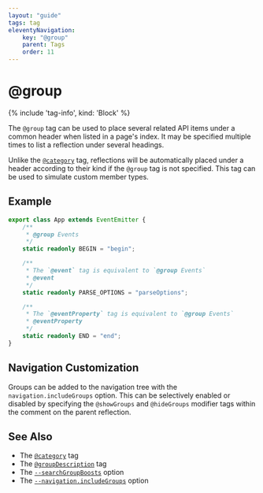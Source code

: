 ```yaml
---
layout: "guide"
tags: tag
eleventyNavigation:
    key: "@group"
    parent: Tags
    order: 11
---
```


# @group

{% include 'tag-info', kind: 'Block' %}

The `@group` tag can be used to place several related API items under a common header when
listed in a page's index. It may be specified multiple times to list a reflection under several
headings.

Unlike the [`@category`](/tags/category/) tag, reflections will be automatically placed under
a header according to their kind if the `@group` tag is not specified. This tag can be used to
simulate custom member types.

## Example

```ts
export class App extends EventEmitter {
    /**
     * @group Events
     */
    static readonly BEGIN = "begin";

    /**
     * The `@event` tag is equivalent to `@group Events`
     * @event
     */
    static readonly PARSE_OPTIONS = "parseOptions";

    /**
     * The `@eventProperty` tag is equivalent to `@group Events`
     * @eventProperty
     */
    static readonly END = "end";
}
```

## Navigation Customization

Groups can be added to the navigation tree with the `navigation.includeGroups`
option. This can be selectively enabled or disabled by specifying
the `@showGroups` and `@hideGroups` modifier tags within
the comment on the parent reflection.

## See Also

-   The [`@category`](/tags/category/) tag
-   The [`@groupDescription`](/tags/groupDescription/) tag
-   The [`--searchGroupBoosts`](/options/output/#searchgroupboosts) option
-   The [`--navigation.includeGroups`](/options/output/#navigation) option
